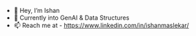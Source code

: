 - 👋 Hey, I’m Ishan
- 🌱 Currently into GenAI & Data Structures
- 📫 Reach me at - https://www.linkedin.com/in/ishanmaslekar/

